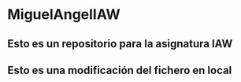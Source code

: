 # MiguelAngelIAW

## Esto es un repositorio para la asignatura IAW

## Esto es una modificación del fichero en local
